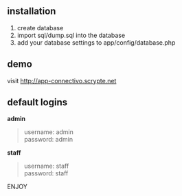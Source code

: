 installation
----------------------------------------
1. create database
2. import sql/dump.sql into the database
4. add your database settings to app/config/database.php

demo
----------------------------------------
visit http://app-connectivo.scrypte.net


default logins
----------------------------------------

**admin**
> username: admin <br />
> password: admin

**staff**
> username: staff <br />
> password: staff

ENJOY
